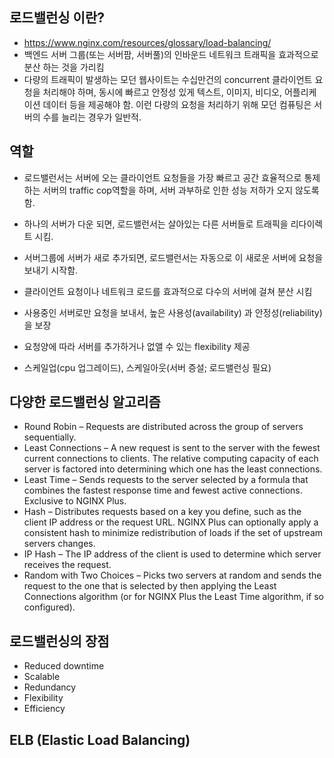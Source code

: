 

## 로드밸런싱 이란?

- https://www.nginx.com/resources/glossary/load-balancing/
- 백엔드 서버 그룹(또는 서버팜, 서버풀)의 인바운드 네트워크 트래픽을 효과적으로 분산 하는 것을 가리킴
- 다량의 트래픽이 발생하는 모던 웹사이트는 수십만건의 concurrent 클라이언트 요청을 처리해야 하며, 동시에 빠르고 안정성 있게 텍스트, 이미지, 비디오, 어플리케이션 데이터 등을 제공해야 함. 이런 다량의 요청을 처리하기 위해 모던 컴퓨팅은 서버의 수를 늘리는 경우가 일반적.

## 역할

- 로드밸런서는 서버에 오는 클라이언트 요청들을 가장 빠르고 공간 효율적으로 통제하는 서버의 traffic cop역할을 하며, 서버 과부하로 인한 성능 저하가 오지 않도록 함.
 - 하나의 서버가 다운 되면, 로드밸런서는 살아있는 다른 서버들로 트래픽을 리다이렉트 시킴.
- 서버그룹에 서버가 새로 추가되면, 로드밸런서는 자동으로 이 새로운 서버에 요청을 보내기 시작함.

- 클라이언트 요청이나 네트워크 로드를 효과적으로 다수의 서버에 걸쳐 분산 시킴
- 사용중인 서버로만 요청을 보내서, 높은 사용성(availability) 과 안정성(reliability)을 보장
- 요청양에 따라 서버를 추가하거나 없앨 수 있는 flexibility 제공
- 스케일업(cpu 업그레이드), 스케일아웃(서버 증설; 로드밸런싱 필요)

## 다양한 로드밸런싱 알고리즘

- Round Robin – Requests are distributed across the group of servers sequentially.
- Least Connections – A new request is sent to the server with the fewest current connections to clients. The relative computing capacity of each server is factored into determining which one has the least connections.
- Least Time – Sends requests to the server selected by a formula that combines the fastest response time and fewest active connections. Exclusive to NGINX Plus.
- Hash – Distributes requests based on a key you define, such as the client IP address or the request URL. NGINX Plus can optionally apply a consistent hash to minimize redistribution of loads if the set of upstream servers changes.
- IP Hash – The IP address of the client is used to determine which server receives the request.
- Random with Two Choices – Picks two servers at random and sends the request to the
one that is selected by then applying the Least Connections algorithm (or for NGINX Plus
the Least Time algorithm, if so configured).

## 로드밸런싱의 장점

- Reduced downtime
- Scalable
- Redundancy
- Flexibility
- Efficiency


## ELB (Elastic Load Balancing)